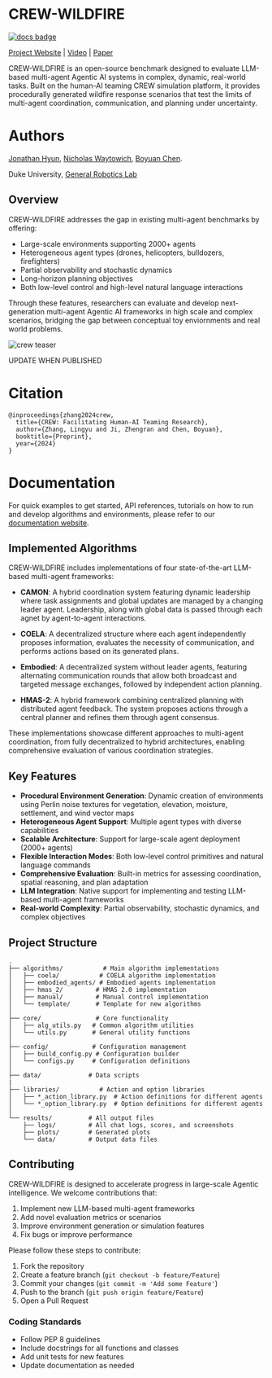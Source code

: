 # CREW-WILDFIRE

[![docs badge](https://img.shields.io/badge/docs-reference-blue.svg)](https://generalroboticslab.github.io/crew-docs/)

[Project Website](http://www.generalroboticslab.com/CREW) | [Video](https://www.youtube.com/watch?v=RINSo3uI0dI) | [Paper](https://arxiv.org/abs/2408.00170)

CREW-WILDFIRE is an open-source benchmark designed to evaluate LLM-based multi-agent Agentic AI systems in complex, dynamic, real-world tasks. Built on the human-AI teaming CREW simulation platform, it provides procedurally generated wildfire response scenarios that test the limits of multi-agent coordination, communication, and planning under uncertainty.

# Authors
[Jonathan Hyun](https://github.com/jphyun2019), [Nicholas Waytowich](https://nicholaswaytowich.com/), [Boyuan Chen](http://boyuanchen.com/).

Duke University, [General Robotics Lab](http://generalroboticslab.com/)

## Overview

CREW-WILDFIRE addresses the gap in existing multi-agent benchmarks by offering:

- Large-scale environments supporting 2000+ agents
- Heterogeneous agent types (drones, helicopters, bulldozers, firefighters)
- Partial observability and stochastic dynamics
- Long-horizon planning objectives
- Both low-level control and high-level natural language interactions


Through these features, researchers can evaluate and develop next-generation multi-agent Agentic AI frameworks in high scale and complex scenarios, bridging the gap between conceptual toy enviornments and real world problems.

![crew teaser](assets/wildfire-teaser.png)


UPDATE WHEN PUBLISHED
# Citation
```
@inproceedings{zhang2024crew,
  title={CREW: Facilitating Human-AI Teaming Research},
  author={Zhang, Lingyu and Ji, Zhengran and Chen, Boyuan},
  booktitle={Preprint},
  year={2024}
}  
```

# Documentation

For quick examples to get started, API references, tutorials on how to run and develop algorithms and environments, please refer to our [documentation website](https://generalroboticslab.github.io/crew-docs/).



## Implemented Algorithms

CREW-WILDFIRE includes implementations of four state-of-the-art LLM-based multi-agent frameworks:

* **CAMON**: A hybrid coordination system featuring dynamic leadership where task assignments and global updates are managed by a changing leader agent. Leadership, along with global data is passed through each agnet by agent-to-agent interactions.

* **COELA**: A decentralized structure where each agent independently proposes information, evaluates the necessity of communication, and performs actions based on its generated plans.

* **Embodied**: A decentralized system without leader agents, featuring alternating communication rounds that allow both broadcast and targeted message exchanges, followed by independent action planning.

* **HMAS-2**: A hybrid framework combining centralized planning with distributed agent feedback. The system proposes actions through a central planner and refines them through agent consensus.

These implementations showcase different approaches to multi-agent coordination, from fully decentralized to hybrid architectures, enabling comprehensive evaluation of various coordination strategies.

## Key Features

* **Procedural Environment Generation**: Dynamic creation of environments using Perlin noise textures for vegetation, elevation, moisture, settlement, and wind vector maps
* **Heterogeneous Agent Support**: Multiple agent types with diverse capabilities
* **Scalable Architecture**: Support for large-scale agent deployment (2000+ agents)
* **Flexible Interaction Modes**: Both low-level control primitives and natural language commands
* **Comprehensive Evaluation**: Built-in metrics for assessing coordination, spatial reasoning, and plan adaptation
* **LLM Integration**: Native support for implementing and testing LLM-based multi-agent frameworks
* **Real-world Complexity**: Partial observability, stochastic dynamics, and complex objectives

## Project Structure

```
.
├── algorithms/           # Main algorithm implementations
│   ├── coela/           # COELA algorithm implementation
│   ├── embodied_agents/ # Embodied agents implementation
│   ├── hmas_2/         # HMAS 2.0 implementation
│   ├── manual/         # Manual control implementation
│   └── template/       # Template for new algorithms
│
├── core/               # Core functionality
│   ├── alg_utils.py   # Common algorithm utilities
│   └── utils.py       # General utility functions
│
├── config/            # Configuration management
│   ├── build_config.py # Configuration builder
│   └── configs.py     # Configuration definitions
│
├── data/             # Data scripts
|
├── libraries/           # Action and option libraries
│   ├── *_action_library.py  # Action definitions for different agents
│   └── *_option_library.py  # Option definitions for different agents
│
└── results/          # All output files
    ├── logs/         # All chat logs, scores, and screenshots
    ├── plots/        # Generated plots
    └── data/         # Output data files
```

## Contributing

CREW-WILDFIRE is designed to accelerate progress in large-scale Agentic intelligence. We welcome contributions that:

1. Implement new LLM-based multi-agent frameworks
2. Add novel evaluation metrics or scenarios
3. Improve environment generation or simulation features
4. Fix bugs or improve performance

Please follow these steps to contribute:

1. Fork the repository
2. Create a feature branch (`git checkout -b feature/Feature`)
3. Commit your changes (`git commit -m 'Add some Feature'`)
4. Push to the branch (`git push origin feature/Feature`)
5. Open a Pull Request

### Coding Standards

- Follow PEP 8 guidelines
- Include docstrings for all functions and classes
- Add unit tests for new features
- Update documentation as needed



